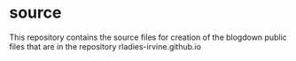 # source

This repository contains the source files for creation of the blogdown public files that are in the repository rladies-irvine.github.io
